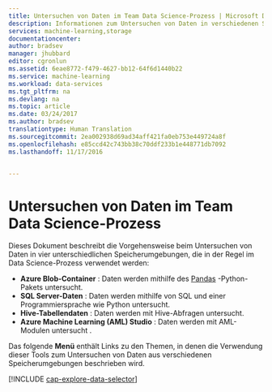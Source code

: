 ```yaml
---
title: Untersuchen von Daten im Team Data Science-Prozess | Microsoft Docs
description: Informationen zum Untersuchen von Daten in verschiedenen Speicherumgebungen.
services: machine-learning,storage
documentationcenter: 
author: bradsev
manager: jhubbard
editor: cgronlun
ms.assetid: 6eae8772-f479-4627-bb12-64f6d1440b22
ms.service: machine-learning
ms.workload: data-services
ms.tgt_pltfrm: na
ms.devlang: na
ms.topic: article
ms.date: 03/24/2017
ms.author: bradsev
translationtype: Human Translation
ms.sourcegitcommit: 2ea002938d69ad34aff421fa0eb753e449724a8f
ms.openlocfilehash: e85ccd42c743bb38c70ddf233b1e448771db7092
ms.lasthandoff: 11/17/2016


---
```

# <a name="explore-data-in-the-team-data-science-process"></a>Untersuchen von Daten im Team Data Science-Prozess
Dieses Dokument beschreibt die Vorgehensweise beim Untersuchen von Daten in vier unterschiedlichen Speicherumgebungen, die in der Regel im Data Science-Prozess verwendet werden:

* **Azure Blob-Container** : Daten werden mithilfe des [Pandas](http://pandas.pydata.org/) -Python-Pakets untersucht.
* **SQL Server-Daten** : Daten werden mithilfe von SQL und einer Programmiersprache wie Python untersucht.
* **Hive-Tabellendaten** : Daten werden mit Hive-Abfragen untersucht.
* **Azure Machine Learning (AML) Studio** : Daten werden mit AML-Modulen untersucht .

Das folgende **Menü** enthält Links zu den Themen, in denen die Verwendung dieser Tools zum Untersuchen von Daten aus verschiedenen Speicherumgebungen beschrieben wird. 

[!INCLUDE [cap-explore-data-selector](../../includes/cap-explore-data-selector.md)]


